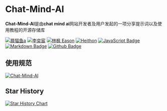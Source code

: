 # Chat-Mind-AI 

**Chat-Mind-AI**是由**chat mind ai**网站开发者及用户发起的一项分享提示词以及使用教程的开源存储库

[![屑猫鱼a](https://img.shields.io/badge/屑猫鱼a-66ccff)](https://github.com/zybqw/) 
[![李奕宸](https://img.shields.io/badge/李奕宸-66ccff)](https://github.com/AWSkyHalgodooDLYC) 
[![林枫 Eason](https://img.shields.io/badge/林枫%20Eason-66ccff)](https://github.com/ylfdgithub) 
[![Heithon](https://img.shields.io/badge/Heithon-66ccff)](https://github.com/Heithon) 
[![JavaScript Badge](https://img.shields.io/badge/-JavaScript-66ccff?style=flat&logo=JavaScript&logoColor=white)](https://github.com/zybqw/)
[![Markdown Badge](https://img.shields.io/badge/-Markdown-66ccff?style=flat&logo=Markdown&logoColor=white)](https://github.com/zybqw/)
[![Github Badge](https://img.shields.io/badge/-Github%20-66ccff?style=flat&logo=Github&logoColor=white)](https://github.com/zybqw/)

## 使用规范




[![Chat-Mind-AI](https://github-readme-stats.vercel.app/api/pin/?username=zybqw&repo=Chat-Mind-AI&theme=shadow_blue)](https://github.com/zybqw/Chat-Mind-AI)

## Star History

[![Star History Chart](https://api.star-history.com/svg?repos=zybqw/Chat-Mind-AI&type=Date)](https://star-history.com/#zybqw//Chat-Mind-AI&Date)
